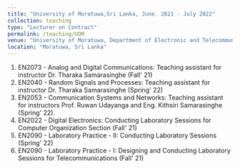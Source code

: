 ```yaml
---
title: "University of Moratuwa,Sri Lanka, June. 2021 - July 2022"
collection: teaching
type: "Lecturer on Contract"
permalink: /teaching/UOM
venue: "University of Moratuwa, Department of Electronic and Telecommunication Engineering"
location: "Moratuwa, Sri Lanka"
---
```



1. EN2073 - Analog and Digital Communications: Teaching assistant for instructor Dr. Tharaka Samarasinghe (Fall' 21)
2. EN2040 - Random Signals and Processes: Teaching assistant for instructor Dr. Tharaka Samarasinghe (Spring' 22)
3. EN2053 - Communication Systems and Networks: Teaching assistant for instructors Prof. Ruwan Udayanga and Eng. Kithsiri Samarasinghe (Spring' 22).
4. EN2022 - Digital Electronics: Conducting Laboratory Sessions for Computer Organization Section (Fall' 21)
5. EN2090 - Laboratory Practice - II: Conducting Laboratory Sessions (Spring' 22)
6. EN2090 - Laboratory Practice - I: Designing and Conducting Laboratory Sessions for Telecommunications (Fall' 21)
